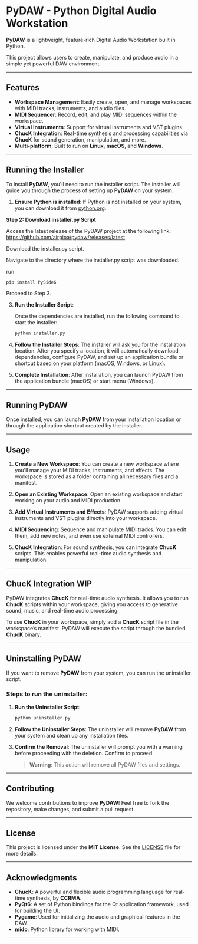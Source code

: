 

# **PyDAW** - Python Digital Audio Workstation

**PyDAW** is a lightweight, feature-rich Digital Audio Workstation built in Python.

This project allows users to create, manipulate, and produce audio in a simple yet powerful DAW environment.

---

## **Features**

- **Workspace Management**: Easily create, open, and manage workspaces with MIDI tracks, instruments, and audio files.
- **MIDI Sequencer**: Record, edit, and play MIDI sequences within the workspace.
- **Virtual Instruments**: Support for virtual instruments and VST plugins.
- **ChucK Integration**: Real-time synthesis and processing capabilities via **ChucK** for sound generation, manipulation, and more.
- **Multi-platform**: Built to run on **Linux**, **macOS**, and **Windows**.

---

## **Running the Installer**

To install **PyDAW**, you'll need to run the installer script. The installer will guide you through the process of setting up **PyDAW** on your system.

1. **Ensure Python is installed**: If Python is not installed on your system, you can download it from [python.org](https://www.python.org/downloads/).

**Step 2: Download installer.py Script**

Access the latest release of the PyDAW project at the following link: https://github.com/airpioa/pydaw/releases/latest

Download the installer.py script.

Navigate to the directory where the installer.py script was downloaded.

run
```bash
pip install PySide6
```

Proceed to Step 3.

3. **Run the Installer Script**:
   
   Once the dependencies are installed, run the following command to start the installer:
   ```bash
   python installer.py
   ```

4. **Follow the Installer Steps**: The installer will ask you for the installation location. After you specify a location, it will automatically download dependencies, configure PyDAW, and set up an application bundle or shortcut based on your platform (macOS, Windows, or Linux).

5. **Complete Installation**: After installation, you can launch PyDAW from the application bundle (macOS) or start menu (Windows).

---

## **Running PyDAW**

Once installed, you can launch **PyDAW** from your installation location or through the application shortcut created by the installer.

---

## **Usage**

1. **Create a New Workspace**: You can create a new workspace where you'll manage your MIDI tracks, instruments, and effects. The workspace is stored as a folder containing all necessary files and a manifest.

2. **Open an Existing Workspace**: Open an existing workspace and start working on your audio and MIDI production.

3. **Add Virtual Instruments and Effects**: PyDAW supports adding virtual instruments and VST plugins directly into your workspace.

4. **MIDI Sequencing**: Sequence and manipulate MIDI tracks. You can edit them, add new notes, and even use external MIDI controllers.

5. **ChucK Integration**: For sound synthesis, you can integrate **ChucK** scripts. This enables powerful real-time audio synthesis and manipulation.

---

## **ChucK Integration** **WIP**

PyDAW integrates **ChucK** for real-time audio synthesis. It allows you to run **ChucK** scripts within your workspace, giving you access to generative sound, music, and real-time audio processing. 

To use **ChucK** in your workspace, simply add a **ChucK** script file in the workspace’s manifest. PyDAW will execute the script through the bundled **ChucK** binary. 

---

## **Uninstalling PyDAW**

If you want to remove **PyDAW** from your system, you can run the uninstaller script.

### Steps to run the uninstaller:

1. **Run the Uninstaller Script**:
   ```bash
   python uninstaller.py
   ```

2. **Follow the Uninstaller Steps**: The uninstaller will remove **PyDAW** from your system and clean up any installation files.

3. **Confirm the Removal**: The uninstaller will prompt you with a warning before proceeding with the deletion. Confirm to proceed.

   > **Warning**: This action will remove all PyDAW files and settings.

---

## **Contributing**

We welcome contributions to improve **PyDAW**! Feel free to fork the repository, make changes, and submit a pull request.

---

## **License**

This project is licensed under the **MIT License**. See the [LICENSE](LICENSE) file for more details.

---

## **Acknowledgments**

- **ChucK**: A powerful and flexible audio programming language for real-time synthesis, by **CCRMA**.
- **PyQt6**: A set of Python bindings for the Qt application framework, used for building the UI.
- **Pygame**: Used for initializing the audio and graphical features in the DAW.
- **mido**: Python library for working with MIDI.

---
